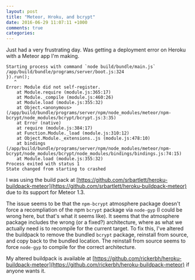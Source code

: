 ```yaml
---
layout: post
title: "Meteor, Hroku, and bcrypt"
date: 2016-06-29 11:07:11 +1000
comments: true
categories: 
---
```

Just had a very frustrating day. Was getting a deployment error on Heroku with a Meteor app I'm making.

```
Starting process with command `node build/bundle/main.js`
/app/build/bundle/programs/server/boot.js:324
}).run();
   ^
Error: Module did not self-register.
    at Module.require (module.js:365:17)
    at Module._compile (module.js:460:26)
    at Module.load (module.js:355:32)
    at Object.<anonymous> (/app/build/bundle/programs/server/npm/node_modules/meteor/npm-bcrypt/node_modules/bcrypt/bcrypt.js:3:35)
    at Error (native)
    at require (module.js:384:17)
    at Function.Module._load (module.js:310:12)
    at Object.Module._extensions..js (module.js:478:10)
    at bindings (/app/build/bundle/programs/server/npm/node_modules/meteor/npm-bcrypt/node_modules/bcrypt/node_modules/bindings/bindings.js:74:15)
    at Module.load (module.js:355:32)
Process exited with status 1
State changed from starting to crashed
```

I was using the build pack at [https://github.com/srbartlett/heroku-buildpack-meteor](https://github.com/srbartlett/heroku-buildpack-meteor) due to its support for Meteor 1.3.

The issue seems to be that the `npm-bcrypt` atmosphere package doesn't force a recompliation of the npm `bcrypt` package via `node-gyp` (I could be wrong here, but that's what it seems like). It seems that the atmosphere package includes the wrong (or a fixed?) architecture, where as what we actually need is to recompile for the current target. To fix this, I've altered the buildpack to remove the bundled `bcrypt` package, reinstall from source, and copy back to the bundled location. The reinstall from source seems to force `node-gyp` to compile for the correct architecture.

My altered buildpack is available at [https://github.com/rickerbh/heroku-buildpack-meteor](https://github.com/rickerbh/heroku-buildpack-meteor) if anyone wants it.
